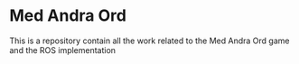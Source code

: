 # Med Andra Ord
This is a repository contain all the work related to the Med Andra Ord game and the ROS implementation
